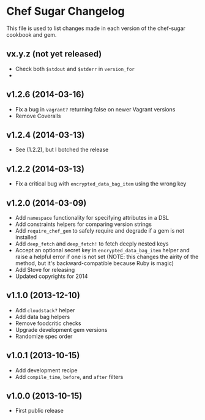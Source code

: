 Chef Sugar Changelog
=========================
This file is used to list changes made in each version of the chef-sugar cookbook and gem.

vx.y.z (not yet released)
-------------------------
- Check both `$stdout` and `$stderr` in `version_for`
-

v1.2.6 (2014-03-16)
-------------------
- Fix a bug in `vagrant?` returning false on newer Vagrant versions
- Remove Coveralls

v1.2.4 (2014-03-13)
-------------------
- See (1.2.2), but I botched the release

v1.2.2 (2014-03-13)
-------------------
- Fix a critical bug with `encrypted_data_bag_item` using the wrong key

v1.2.0 (2014-03-09)
-------------------
- Add `namespace` functionality for specifying attributes in a DSL
- Add constraints helpers for comparing version strings
- Add `require_chef_gem` to safely require and degrade if a gem is not installed
- Add `deep_fetch` and `deep_fetch!` to fetch deeply nested keys
- Accept an optional secret key in `encrypted_data_bag_item` helper and raise a helpful error if one is not set (NOTE: this changes the airity of the method, but it's backward-compatible because Ruby is magic)
- Add Stove for releasing
- Updated copyrights for 2014

v1.1.0 (2013-12-10)
-------------------
- Add `cloudstack?` helper
- Add data bag helpers
- Remove foodcritic checks
- Upgrade development gem versions
- Randomize spec order

v1.0.1 (2013-10-15)
-------------------
- Add development recipe
- Add `compile_time`, `before`, and `after` filters

v1.0.0 (2013-10-15)
-------------------
- First public release
